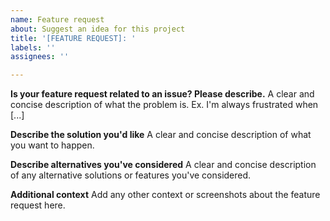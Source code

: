 ```yaml
---
name: Feature request
about: Suggest an idea for this project
title: '[FEATURE REQUEST]: '
labels: ''
assignees: ''

---
```


**Is your feature request related to an issue? Please describe.**
A clear and concise description of what the problem is. Ex. I'm always frustrated when [...]

**Describe the solution you'd like**
A clear and concise description of what you want to happen.

**Describe alternatives you've considered**
A clear and concise description of any alternative solutions or features you've considered.

**Additional context**
Add any other context or screenshots about the feature request here.
